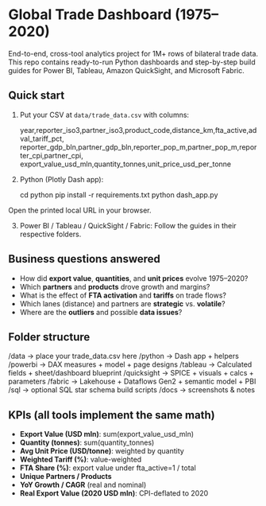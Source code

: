 # Global Trade Dashboard (1975–2020)

End-to-end, cross-tool analytics project for 1M+ rows of bilateral trade data.
This repo contains ready-to-run Python dashboards and step-by-step build guides
for Power BI, Tableau, Amazon QuickSight, and Microsoft Fabric.

## Quick start

1) Put your CSV at `data/trade_data.csv` with columns:

    year,reporter_iso3,partner_iso3,product_code,distance_km,fta_active,adval_tariff_pct,
    reporter_gdp_bln,partner_gdp_bln,reporter_pop_m,partner_pop_m,reporter_cpi,partner_cpi,
    export_value_usd_mln,quantity_tonnes,unit_price_usd_per_tonne


2) Python (Plotly Dash app):
   
    cd python
    pip install -r requirements.txt
    python dash_app.py

Open the printed local URL in your browser.

3) Power BI / Tableau / QuickSight / Fabric:
   Follow the guides in their respective folders.

## Business questions answered

- How did **export value**, **quantities**, and **unit prices** evolve 1975–2020?
- Which **partners** and **products** drove growth and margins?
- What is the effect of **FTA activation** and **tariffs** on trade flows?
- Which lanes (distance) and partners are **strategic** vs. **volatile**?
- Where are the **outliers** and possible **data issues**?

## Folder structure

/data -> place your trade_data.csv here
/python -> Dash app + helpers
/powerbi -> DAX measures + model + page designs
/tableau -> Calculated fields + sheet/dashboard blueprint
/quicksight -> SPICE + visuals + calcs + parameters
/fabric -> Lakehouse + Dataflows Gen2 + semantic model + PBI
/sql -> optional SQL star schema build scripts
/docs -> screenshots & notes


## KPIs (all tools implement the same math)

- **Export Value (USD mln)**: sum(export_value_usd_mln)
- **Quantity (tonnes)**: sum(quantity_tonnes)
- **Avg Unit Price (USD/tonne)**: weighted by quantity
- **Weighted Tariff (%)**: value-weighted
- **FTA Share (%)**: export value under fta_active=1 / total
- **Unique Partners / Products**
- **YoY Growth / CAGR** (real and nominal)
- **Real Export Value (2020 USD mln)**: CPI-deflated to 2020

